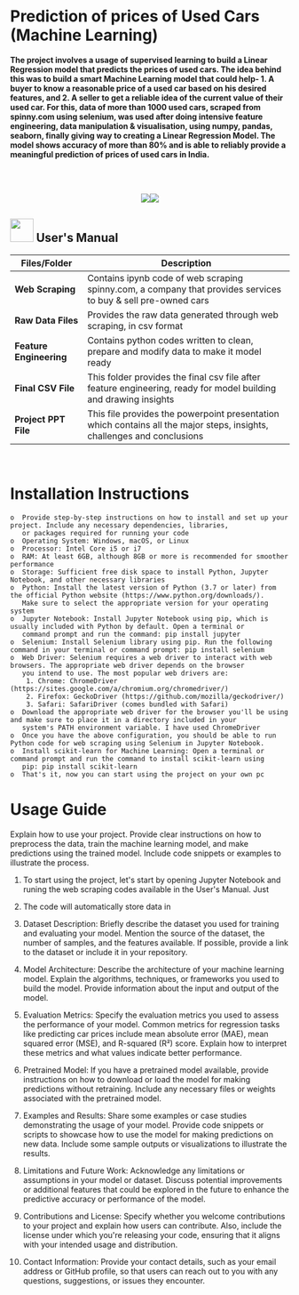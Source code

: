 # 

# Prediction of prices of Used Cars (Machine Learning)

**The project involves a usage of supervised learning to build a Linear Regression model that predicts the prices of used cars. The idea behind this was to build a smart Machine Learning model that could help- 1. A buyer to know a reasonable price of a used car based on his desired features, and 2. A seller to get a reliable idea of the current value of their used car. For this, data of more than 1000 used cars, scraped from spinny.com using selenium, was used after doing intensive feature engineering, data manipulation & visualisation, using numpy, pandas, seaborn, finally giving way to creating a Linear Regression Model. The model shows accuracy of more than 80% and is able to reliably provide a meaningful prediction of prices of used cars in India.**

<br>
<br>
<p align="center"><a><img src="https://forthebadge.com/images/badges/built-with-love.svg"><img src="https://forthebadge.com/images/badges/made-with-python.svg"></a></p>

##  <img src="https://user-images.githubusercontent.com/106439762/181935629-b3c47bd3-77fb-4431-a11c-ff8ba0942b63.gif" width="42" height="42"> **User's Manual**

| Files/Folder | Description |
| ------------- | ------------- |
| **Web Scraping** | Contains ipynb code of web scraping spinny.com, a company that provides services to buy & sell pre-owned cars |
| **Raw Data Files** | Provides the raw data generated through web scraping, in csv format |
| **Feature Engineering** | Contains python codes written to clean, prepare and modify data to make it model ready |
| **Final CSV File** | This folder provides the final csv file after feature engineering, ready for model building and drawing insights |
| **Project PPT File** | This file provides the powerpoint presentation which contains all the major steps, insights, challenges and conclusions |
<br>

# Installation Instructions
    o  Provide step-by-step instructions on how to install and set up your project. Include any necessary dependencies, libraries,
       or packages required for running your code
    o  Operating System: Windows, macOS, or Linux
    o  Processor: Intel Core i5 or i7
    o  RAM: At least 6GB, although 8GB or more is recommended for smoother performance
    o  Storage: Sufficient free disk space to install Python, Jupyter Notebook, and other necessary libraries
    o  Python: Install the latest version of Python (3.7 or later) from the official Python website (https://www.python.org/downloads/).
       Make sure to select the appropriate version for your operating system
    o  Jupyter Notebook: Install Jupyter Notebook using pip, which is usually included with Python by default. Open a terminal or
       command prompt and run the command: pip install jupyter
    o  Selenium: Install Selenium library using pip. Run the following command in your terminal or command prompt: pip install selenium
    o  Web Driver: Selenium requires a web driver to interact with web browsers. The appropriate web driver depends on the browser
       you intend to use. The most popular web drivers are:
        1. Chrome: ChromeDriver (https://sites.google.com/a/chromium.org/chromedriver/)
        2. Firefox: GeckoDriver (https://github.com/mozilla/geckodriver/)
        3. Safari: SafariDriver (comes bundled with Safari)
    o  Download the appropriate web driver for the browser you'll be using and make sure to place it in a directory included in your
       system's PATH environment variable. I have used ChromeDriver
    o  Once you have the above configuration, you should be able to run Python code for web scraping using Selenium in Jupyter Notebook.
    o  Install scikit-learn for Machine Learning: Open a terminal or command prompt and run the command to install scikit-learn using
       pip: pip install scikit-learn
    o  That's it, now you can start using the project on your own pc

# Usage Guide
Explain how to use your project. Provide clear instructions on how to preprocess the data, train the machine learning model, and make predictions using the trained model. Include code snippets or examples to illustrate the process.
1. To start using the project, let's start by opening Jupyter Notebook and runing the web scraping codes available in the User's Manual. Just 
2. The code will automatically store data in



4. Dataset Description: Briefly describe the dataset you used for training and evaluating your model. Mention the source of the dataset, the number of samples, and the features available. If possible, provide a link to the dataset or include it in your repository.

5. Model Architecture: Describe the architecture of your machine learning model. Explain the algorithms, techniques, or frameworks you used to build the model. Provide information about the input and output of the model.

6. Evaluation Metrics: Specify the evaluation metrics you used to assess the performance of your model. Common metrics for regression tasks like predicting car prices include mean absolute error (MAE), mean squared error (MSE), and R-squared (R²) score. Explain how to interpret these metrics and what values indicate better performance.

7. Pretrained Model: If you have a pretrained model available, provide instructions on how to download or load the model for making predictions without retraining. Include any necessary files or weights associated with the pretrained model.

8. Examples and Results: Share some examples or case studies demonstrating the usage of your model. Provide code snippets or scripts to showcase how to use the model for making predictions on new data. Include some sample outputs or visualizations to illustrate the results.

9. Limitations and Future Work: Acknowledge any limitations or assumptions in your model or dataset. Discuss potential improvements or additional features that could be explored in the future to enhance the predictive accuracy or performance of the model.

10. Contributions and License: Specify whether you welcome contributions to your project and explain how users can contribute. Also, include the license under which you're releasing your code, ensuring that it aligns with your intended usage and distribution.

11. Contact Information: Provide your contact details, such as your email address or GitHub profile, so that users can reach out to you with any questions, suggestions, or issues they encounter.


